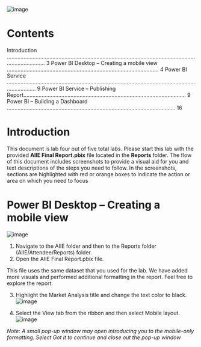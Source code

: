 ![image](https://github.com/DataScienceNigeria/Arewaladies4tech/assets/97315843/6e39e9c5-a44f-4ac2-ab18-8238e60326f8)

# Contents
Introduction ..................................................................................................................................................... 3
Power BI Desktop – Creating a mobile view .................................................................................................... 4
    Power BI Service ............................................................................................................................................... 9
    Power BI Service – Publishing Report........................................................................................................... 9
Power BI – Building a Dashboard ............................................................................................................... 16

# Introduction
This document is lab four out of five total labs.
Please start this lab with the provided **AIIE Final Report.pbix** file located in the **Reports** folder.
The flow of this document includes screenshots to provide a visual aid for you and text descriptions of the 
steps you need to follow. In the screenshots, sections are highlighted with red or orange boxes to indicate 
the action or area on which you need to focus

# Power BI Desktop – Creating a mobile view
![image](https://github.com/DataScienceNigeria/Arewaladies4tech/assets/97315843/f5d89ac6-ecd9-42cb-8679-d65a532c6c29)

1. Navigate to the AIIE folder and then to the Reports folder (AIIE/Attendee/Reports) folder.
2. Open the AIIE Final Report.pbix file.

This file uses the same dataset that you used for the lab. We have added more visuals and performed 
additional formatting in the report. Feel free to explore the report.

3. Highlight the Market Analysis title and change the text color to black.
![image](https://github.com/DataScienceNigeria/Arewaladies4tech/assets/97315843/af20bd5b-07e4-460e-b65b-554350dfe209)

4. Select the View tab from the ribbon and then select Mobile layout.
![image](https://github.com/DataScienceNigeria/Arewaladies4tech/assets/97315843/00b2e7ec-d51a-4b9f-8e64-bf8cea8d8e40)

_Note: A small pop-up window may open introducing you to the mobile-only formatting. Select Got it to continue and close out the pop-up window_


